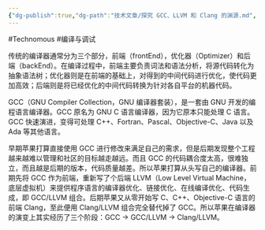 ```yaml
---
{"dg-publish":true,"dg-path":"技术文章/探究 GCC、LLVM 和 Clang 的渊源.md","permalink":"/技术文章/探究 GCC、LLVM 和 Clang 的渊源/","created":"2022-09-20T14:32:43.000+08:00","updated":"2024-01-18T17:16:46.665+08:00"}
---
```


#Technomous #编译与调试

传统的编译器通常分为三个部分，前端（frontEnd），优化器（Optimizer）和后端（backEnd）。在编译过程中，前端主要负责词法和语法分析，将源代码转化为抽象语法树；优化器则是在前端的基础上，对得到的中间代码进行优化，使代码更加高效；后端则是将已经优化的中间代码转换为针对各自平台的机器代码。

GCC（GNU Compiler Collection，GNU 编译器套装），是一套由 GNU 开发的编程语言编译器。GCC 原名为 GNU C 语言编译器，因为它原本只能处理 C 语言。GCC 快速演进，变得可处理 C++、Fortran、Pascal、Objective-C、Java 以及 Ada 等其他语言。

早期苹果打算直接使用 GCC 进行修改来满足自己的需求，但是后期发现整个工程越来越难以管理和社区的目标越走越远。而且 GCC 的代码耦合度太高，很难独立，而且越是后期的版本，代码质量越差。所以苹果打算从头写自己的编译器。前期先将 GCC 作为前端，重新写了个后端 LLVM（Low Level Virtual Machine，底层虚拟机）来提供程序语言的编译器优化、链接优化、在线编译优化、代码生成，即 GCC/LLVM 组合。后期苹果又从零开始写 C、C++、Objective-C 语言的前端 Clang，至此便用 Clang/LLVM 组合完全替代掉了 GCC。所以苹果在编译器的演变上其实经历了三个阶段：GCC -> GCC/LLVM -> Clang/LLVM。